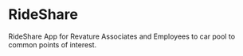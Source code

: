 # RideShare
RideShare App for Revature Associates and Employees to car pool to common points of interest.
